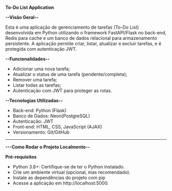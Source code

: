 **To-Do List Application** 


**--Visão Geral--**

Esta é uma aplicação de gerenciamento de tarefas (To-Do List) desenvolvida em Python utilizando o framework FastAPI/Flask no back-end, Redis para cache e um banco de dados relacional para armazenamento persistente. A aplicação permite criar, listar, atualizar e excluir tarefas, e é protegida com autenticação JWT.



**--Funcionalidades--**

- Adicionar uma nova tarefa;
- Atualizar o status de uma tarefa (pendente/completa);
-	Remover uma tarefa;
- Listar todas as tarefas;
-	Autenticação com JWT para proteger as rotas.



**--Tecnologias Utilizadas--**
- Back-end: Python (Flask)
-	Banco de Dados: Neon(PostgreSQL)
-	Autenticação: JWT
-	Front-end: HTML, CSS, JavaScript (AJAX)
-	Versionamento: Git/GitHub


________________________________________
**---Como Rodar o Projeto Localmente--**

**Pré-requisitos**
-	Python 3.8+: Certifique-se de ter o Python instalado.
-	Crie um ambiente virtual (opcional, mas recomendado).
- Instale as dependências do projeto com pip
- Acesse a aplicação em http://localhost:5000.
